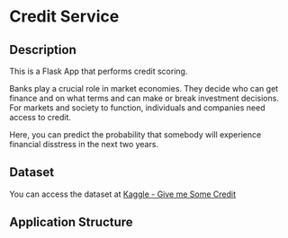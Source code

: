 # Credit Service

## Description

This is a Flask App that performs credit scoring.

Banks play a crucial role in market economies. They decide who can get finance and on what terms and can make or break investment decisions. For markets and society to function, individuals and companies need access to credit. 

Here, you can predict the probability that somebody will experience financial disstress in the next two years.

## Dataset

You can access the dataset at [Kaggle - Give me Some Credit](https://www.kaggle.com/c/GiveMeSomeCredit/data)

## Application Structure


